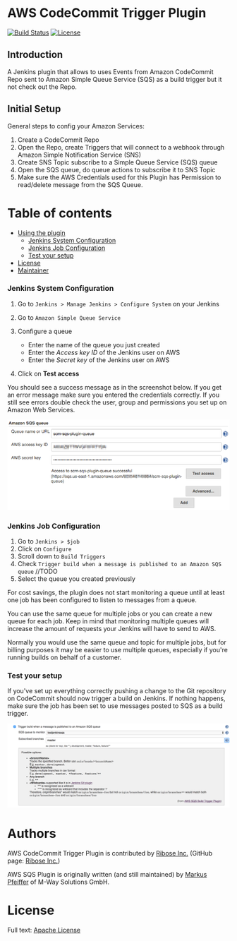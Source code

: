 # AWS CodeCommit Trigger Plugin

[![Build Status](http://img.shields.io/travis/riboseinc/aws-codecommit-trigger-plugin.svg?style=flat-square)](https://travis-ci.org/riboseinc/aws-codecommit-trigger-plugin)
[![License](http://img.shields.io/:license-apache-blue.svg?style=flat-square)](http://www.apache.org/licenses/LICENSE-2.0.html)

## Introduction

A Jenkins plugin that allows to uses Events from Amazon CodeCommit Repo
sent to Amazon Simple Queue Service (SQS) as a build trigger but it not
check out the Repo.

## Initial Setup

General steps to config your Amazon Services:

1. Create a CodeCommit Repo
2. Open the Repo, create Triggers that will connect to a webhook through
   Amazon Simple Notification Service (SNS)
3. Create SNS Topic subscribe to a Simple Queue Service (SQS) queue
4. Open the SQS queue, do queue actions to subscribe it to SNS Topic
5. Make sure the AWS Credentials used for this Plugin has Permission to
   read/delete message from the SQS Queue.


# Table of contents
- [Using the plugin](#using-the-plugin)
    - [Jenkins System Configuration](#jenkins-system-configuration)
    - [Jenkins Job Configuration](#jenkins-job-configuration)
    - [Test your setup](#test-your-setup)
- [License](#license)
- [Maintainer](#maintainers)


### Jenkins System Configuration

1. Go to `Jenkins > Manage Jenkins > Configure System` on your Jenkins

2. Go to `Amazon Simple Queue Service`

3. Configure a queue

    * Enter the name of the queue you just created
    * Enter the *Access key ID* of the Jenkins user on AWS
    * Enter the *Secret key* of the Jenkins user on AWS

4. Click on **Test access**

You should see a success message as in the screenshot below. If you get
an error message make sure you entered the credentials correctly. If you
still see errors double check the user, group and permissions you set up
on Amazon Web Services.

![Jenkins configuration test](doc/images/plugin-queue-configuration-success.png)


### Jenkins Job Configuration

1. Go to `Jenkins > $job`
2. Click on `Configure`
3. Scroll down to `Build Triggers`
4. Check `Trigger build when a message is published to an Amazon SQS
   queue` //TODO
5. Select the queue you created previously

For cost savings, the plugin does not start monitoring a queue until at
least one job has been configured to listen to messages from a queue.

You can use the same queue for multiple jobs or you can create a new
queue for each job. Keep in mind that monitoring multiple queues will
increase the amount of requests your Jenkins will have to send to AWS.

Normally you would use the same queue and topic for multiple jobs, but
for billing purposes it may be easier to use multiple queues, especially
if you're running builds on behalf of a customer.


### Test your setup

If you've set up everything correctly pushing a change to the Git
repository on CodeCommit should now trigger a build on Jenkins. If
nothing happens, make sure the job has been set to use messages posted
to SQS as a build trigger.

![Build trigger configuration](doc/images/jenkins-build-triggers.png)


# Authors

AWS CodeCommit Trigger Plugin is contributed by
[Ribose Inc.](https://wwwribose.com) (GitHub page:
[Ribose Inc.](https://github.com/riboseinc))

AWS SQS Plugin is originally written (and still maintained) by [Markus
Pfeiffer](https://github.com/mpfeiffermway) of M-Way Solutions GmbH.


# License

Full text: [Apache License](LICENSE)

